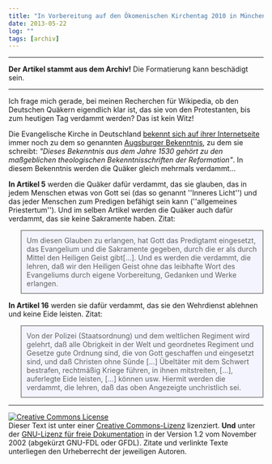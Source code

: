 ```yaml
---
title: "In Vorbereitung auf den Ökomenischen Kirchentag 2010 in München"
date: 2013-05-22
log: ""
tags: [archiv]
---
```

<hr><b>Der Artikel stammt aus dem Archiv!</b> Die Formatierung kann beschädigt sein.<hr>

Ich frage mich gerade, bei meinen Recherchen für Wikipedia, ob den Deutschen Quäkern eigendlich klar ist, das sie von den Protestanten, bis zum heutigen Tag verdammt werden? Das ist kein Witz! 

Die Evangelische Kirche in Deutschland <a href="http://www.ekd.de/glauben/bekenntnisse/index.html">bekennt sich auf ihrer Internetseite</a> immer noch zu dem so genannten <a href="http://www.ekd.de/glauben/bekenntnisse/augsburger_bekenntnis.html">Augsburger Bekenntnis</a>, zu dem sie schreibt: <i>"Dieses Bekenntnis aus dem Jahre 1530 gehört zu den maßgeblichen theologischen Bekenntnisschriften der Reformation"</i>. In diesem Bekenntnis werden die Quäker gleich mehrmals verdammt...

<b>In Artikel 5</b> werden die Quäker dafür verdammt, das sie glauben, das in jedem Menschen etwas von Gott sei (das so genannt ''Inneres Licht'') und das jeder Menschen zum Predigen befähigt sein kann (''allgemeines Priestertum''). Und im selben Artikel werden die Quäker auch dafür verdammt, das sie keine Sakramente haben. Zitat:

<blockquote width=80%; style="padding:10px; background:#f4f4ff; border: 2px solid #999; border-right-width: 2px">
Um diesen Glauben zu erlangen, hat Gott das Predigtamt eingesetzt, das Evangelium und die Sakramente gegeben, durch die er als durch Mittel den Heiligen Geist gibt[...]. Und es werden die verdammt, die lehren, daß wir den Heiligen Geist ohne das leibhafte Wort des Evangeliums durch eigene Vorbereitung, Gedanken und Werke erlangen.
</blockquote>

<b>In Artikel 16</b> werden sie dafür verdammt, das sie den Wehrdienst ablehnen und keine Eide leisten. Zitat:

<blockquote width=80%; style="padding:10px; background:#f4f4ff; border: 2px solid #999; border-right-width: 2px">
Von der Polizei (Staatsordnung) und dem weltlichen Regiment wird gelehrt, daß alle Obrigkeit in der Welt und geordnetes Regiment und Gesetze gute Ordnung sind, die von Gott geschaffen und eingesetzt sind, und daß Christen ohne Sünde [...] Übeltäter mit dem Schwert bestrafen, rechtmäßig Kriege führen, in ihnen mitstreiten, [...], auferlegte Eide leisten, [...] können usw. Hiermit werden die verdammt, die lehren, daß das oben Angezeigte unchristlich sei.
</blockquote>

<hr>

 <a rel="license" href="http://creativecommons.org/licenses/by-sa/3.0/de/"><img alt="Creative Commons License" style="border-width:0" src="http://i.creativecommons.org/l/by-sa/3.0/de/88x31.png" /></a><br />Dieser <span xmlns:dc="http://purl.org/dc/elements/1.1/" href="http://purl.org/dc/dcmitype/Text" rel="dc:type">Text</span> ist unter einer <a rel="license" href="http://creativecommons.org/licenses/by-sa/3.0/de/">Creative Commons-Lizenz</a> lizenziert. <b>Und</b> unter der <a href="http://de.wikipedia.org/wiki/GFDL">GNU-Lizenz für freie Dokumentation</a> in der Version 1.2 vom November 2002 (abgekürzt GNU-FDL oder GFDL). Zitate und verlinkte Texte unterliegen den Urheberrecht der jeweiligen Autoren.

